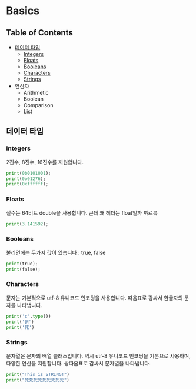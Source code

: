 # Basics
## Table of Contents
- [데이터 타입](#데이터-타입)
  - [Integers](#integers)
  - [Floats](#floats)
  - [Booleans](#booleans)
  - [Characters](#characters)
  - [Strings](#strings)
- 연산자
  - Arithmetic
  - Boolean
  - Comparison
  - List

## 데이터 타입
### Integers
2진수, 8진수, 16진수를 지원합니다.
```python
print(0b0101001);
print(0o01276);
print(0xffffff);
```
### Floats
실수는 64비트 double을 사용합니다. 근데 왜 헤더는 float일까 꺄르륵
```python
print(3.141592);
```

### Booleans
불리언에는 두가지 값이 있습니다 : true, false
```python
print(true);
print(false);
```

### Characters
문자는 기본적으로 utf-8 유니코드 인코딩을 사용합니다. 따옴표로 감싸서 한글자의 문자를 나타냅니다.
```python
print('c'.type())
print('뷁')
print('死')
```

### Strings
문자열은 문자의 배열 클래스입니다. 역시 utf-8 유니코드 인코딩을 기본으로 사용하며, 다양한 연산을 지원합니다.
쌍따옴표로 감싸서 문자열을 나타냅니다.
```python
print("This is STRING!")
print("死死死死死死死死死")
```